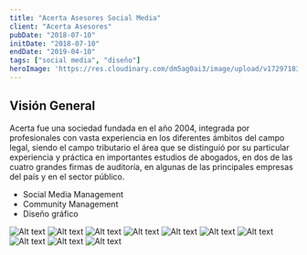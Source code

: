 ```yaml
---
title: "Acerta Asesores Social Media"
client: "Acerta Asesores"
pubDate: "2018-07-10"
initDate: "2018-07-10"
endDate: "2019-04-10"
tags: ["social media", "diseño"]
heroImage: 'https://res.cloudinary.com/dm5ag0ai3/image/upload/v1729718327/acerta_banner_szcwzv.jpg'
---
```

## Visión General
Acerta fue una sociedad fundada en el año 2004, integrada por profesionales con vasta experiencia en los diferentes ámbitos del campo legal, siendo el campo tributario el área que se distinguió por su particular experiencia y práctica en importantes estudios de abogados, en dos de las cuatro grandes firmas de auditoría, en algunas de las principales empresas del país y en el sector público.

* Social Media Management
* Community Management
* Diseño gráfico

![Alt text](https://res.cloudinary.com/dm5ag0ai3/image/upload/v1729186204/Articulo_en_revista_kz35yy.png "Revista")
![Alt text](https://res.cloudinary.com/dm5ag0ai3/image/upload/v1729186203/Evento_sfl7n3.png "Evento")
![Alt text](https://res.cloudinary.com/dm5ag0ai3/image/upload/v1729186202/LL_acerta-02_ucu44q.png "Leaders League")
![Alt text](https://res.cloudinary.com/dm5ag0ai3/image/upload/v1729186203/Dia_de_la_Mujer_2019_q11tac.png "Día de la Mujer")
![Alt text](https://res.cloudinary.com/dm5ag0ai3/image/upload/v1729186191/Acerta_Informa_f70dya.png "Producto")
![Alt text](https://res.cloudinary.com/dm5ag0ai3/image/upload/v1729186189/Roll_Up_banner_Acerta_fiqnyd.png "Roll Up Banner")
![Alt text](https://res.cloudinary.com/dm5ag0ai3/image/upload/v1729186200/Desayuno_Acerta_g0dzbp.png "Desayuno")
![Alt text](https://res.cloudinary.com/dm5ag0ai3/image/upload/v1729186191/Articulo_wq5nj9.png "Artículo")
![Alt text](https://res.cloudinary.com/dm5ag0ai3/image/upload/v1729186189/Saludo_Navidad_2018_pumvya.png "Navidad")
![Alt text](https://res.cloudinary.com/dm5ag0ai3/image/upload/v1729186190/Articulo_2_zbawos.png "Artículo")